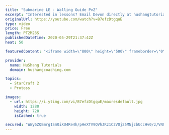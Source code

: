 ```yaml
---
title: "Submarine LE - Walling Guide PvZ"
excerpt: "Interested in lessons? Email Devon directly at hushangtutorials@outlook.com ------------------------------------------------------------------------------------------------------- Want to support HuShang Tutorials directly? Patreon is a website where you can contribute a monthly donation that will help"
originalUrl: https://youtube.com/watch?v=B7efzDtgquE
type: video
price: Free
length: PT2M23S
publishedDateTime: 2020-05-29T21:37:42Z
heat: 50

featuredContent: "<iframe width=\"800\" height=\"500\" frameborder=\"0\" src=\"https://www.youtube.com/embed/B7efzDtgquE\" allow=\"accelerometer; autoplay; encrypted-media; gyroscope; picture-in-picture\" allowfullscreen></iframe>"

provider:
  name: HuShang Tutorials
  domain: hushangcoaching.com

topics:
  - StarCraft 2
  - Protoss

images:
  - url: https://i.ytimg.com/vi/B7efzDtgquE/maxresdefault.jpg
    width: 1280
    height: 720
    isCached: true

secured: "WWy6ZQEmrg1Sm0iXU4Re4h/pHeXTV9QVhJRz1C2VOj25MNjzbUccHv0/z/VN0f8taSl+GIFHzHP15/739GZ0kCr43+U6jWHkzZcyxt1BObDyM0mFzjjd1Bu9NsNQUYNu6At+YNyeo61rqw8xZcUC24S6FCWFJvU0XE1ycJv69IBEFH3iok7hOcFTC4yAgI1o/Ua18xePi2vtS8EUrjtoCTtJ38Org9LaqDPYnfzw6Dy4nLlbXyoFDzCQBvpT9imHs5SNLsvqldjtzmJXzIIKoMXgncENE5q335xJ/ukGDwkWHyQ+WW0zCbflyoh+9KDWI8zYBi8nWPIQsR2MG1O/mYJgDEdFg3bWnbV/mpS/sXEab3JHLjroGzbdI4FuC24buOptQcmU/ihnpuVVrQwHzAxU5D2mTnyk94s55PzDOhQ=;AsTHsH/jdga+4rRtHzni8w=="
---
```


